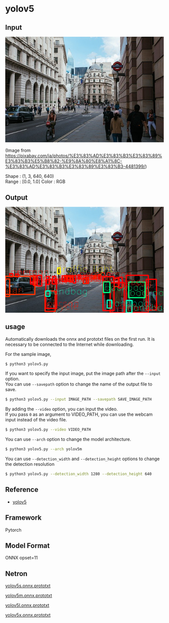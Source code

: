 # yolov5

## Input

![Input](input.jpg)

(Image from https://pixabay.com/ja/photos/%E3%83%AD%E3%83%B3%E3%83%89%E3%83%B3%E5%B8%82-%E9%8A%80%E8%A1%8C-%E3%83%AD%E3%83%B3%E3%83%89%E3%83%B3-4481399/)

Shape : (1, 3, 640, 640)  
Range : [0.0, 1.0]
Color : RGB

## Output

![Output](output.png)

## usage
Automatically downloads the onnx and prototxt files on the first run.
It is necessary to be connected to the Internet while downloading.

For the sample image,
``` bash
$ python3 yolov5.py
```

If you want to specify the input image, put the image path after the `--input` option.  
You can use `--savepath` option to change the name of the output file to save.
```bash
$ python3 yolov5.py --input IMAGE_PATH --savepath SAVE_IMAGE_PATH
```

By adding the `--video` option, you can input the video.   
If you pass `0` as an argument to VIDEO_PATH, you can use the webcam input instead of the video file.
```bash
$ python3 yolov5.py --video VIDEO_PATH
```

You can use `--arch` option to change the model architecture.
```bash
$ python3 yolov5.py --arch yolov5m
```

You can use `--detection_width` and `--detection_height` options to change the detection resolution
```bash
$ python3 yolov5.py --detection_width 1280 --detection_height 640
```

## Reference

- [yolov5](https://github.com/ultralytics/yolov5)

## Framework

Pytorch

## Model Format

ONNX opset=11

## Netron

[yolov5s.onnx.prototxt](https://netron.app/?url=https://storage.googleapis.com/ailia-models/yolov5/yolov5s.onnx.prototxt)

[yolov5m.onnx.prototxt](https://netron.app/?url=https://storage.googleapis.com/ailia-models/yolov5/yolov5m.onnx.prototxt)

[yolov5l.onnx.prototxt](https://netron.app/?url=https://storage.googleapis.com/ailia-models/yolov5/yolov5l.onnx.prototxt)

[yolov5x.onnx.prototxt](https://netron.app/?url=https://storage.googleapis.com/ailia-models/yolov5/yolov5x.onnx.prototxt)
